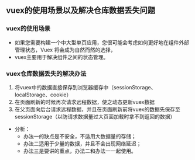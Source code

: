 ## vuex的使用场景以及解决仓库数据丢失问题


### vuex的使用场景
+ 如果您需要构建一个中大型单页应用，您很可能会考虑如何更好地在组件外部管理状态，Vuex 将会成为自然而然的选择，
+ vuex主要用于解决组件之间的状态管理。

### vuex仓库数据丢失的解决办法

1. 将vuex中的数据直接保存到浏览器缓存中（sessionStorage、localStorage、cookie）
2. 在页面刷新的时候再次请求远程数据，使之动态更新vuex数据
3. 在父页面向后台请求远程数据，并且在页面刷新前将vuex的数据先保存至sessionStorage（以防请求数据量过大页面加载时拿不到返回的数据）

+ 分析：
	- 办法一的缺点是不安全，不适用大数据量的存储；
	- 办法二适用于少量的数据，并且不会出现网络延迟；
	- 办法三是要讲的重点，办法二和办法一一起使用。